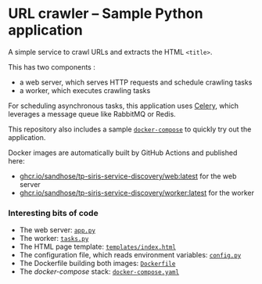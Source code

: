 # URL crawler – Sample Python application

A simple service to crawl URLs and extracts the HTML `<title>`.

This has two components :

 - a web server, which serves HTTP requests and schedule crawling tasks
 - a worker, which executes crawling tasks

For scheduling asynchronous tasks, this application uses [Celery](https://docs.celeryq.dev/en/stable/), which leverages a message queue like RabbitMQ or Redis.

This repository also includes a sample [`docker-compose`](./docker-compose.yaml) to quickly try out the application.

Docker images are automatically built by GitHub Actions and published here:

 - [ghcr.io/sandhose/tp-siris-service-discovery/web:latest](https://github.com/sandhose/tp-siris-service-discovery/pkgs/container/tp-siris-service-discovery%2Fweb) for the web server
 - [ghcr.io/sandhose/tp-siris-service-discovery/worker:latest](https://github.com/sandhose/tp-siris-service-discovery/pkgs/container/tp-siris-service-discovery%2Fworker) for the worker

### Interesting bits of code

 - The web server: [`app.py`](./app.py)
 - The worker: [`tasks.py`](./tasks.py)
 - The HTML page template: [`templates/index.html`](./templates/index.html)
 - The configuration file, which reads environment variables: [`config.py`](./config.py) 
 - The Dockerfile building both images: [`Dockerfile`](./Dockerfile)
 - The *docker-compose* stack: [`docker-compose.yaml`](./docker-compose.yaml)
